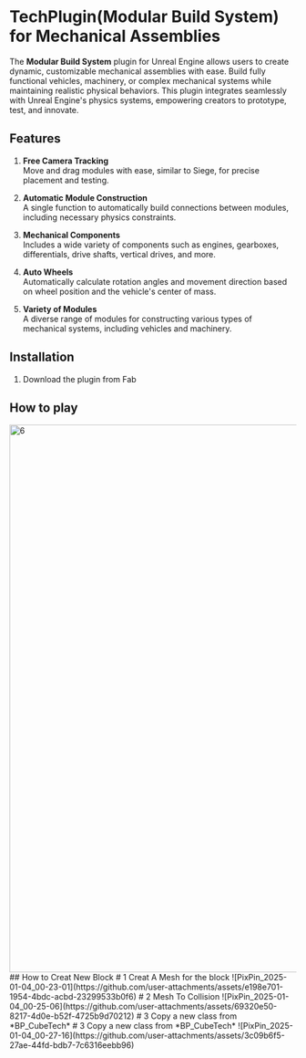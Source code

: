 # TechPlugin(Modular Build System) for Mechanical Assemblies

The **Modular Build System** plugin for Unreal Engine allows users to create dynamic, customizable mechanical assemblies with ease. Build fully functional vehicles, machinery, or complex mechanical systems while maintaining realistic physical behaviors. This plugin integrates seamlessly with Unreal Engine's physics systems, empowering creators to prototype, test, and innovate.

## Features

1. **Free Camera Tracking**  
   Move and drag modules with ease, similar to Siege, for precise placement and testing.
   
2. **Automatic Module Construction**  
   A single function to automatically build connections between modules, including necessary physics constraints.
   
3. **Mechanical Components**  
   Includes a wide variety of components such as engines, gearboxes, differentials, drive shafts, vertical drives, and more.

4. **Auto Wheels**  
   Automatically calculate rotation angles and movement direction based on wheel position and the vehicle's center of mass.

5. **Variety of Modules**  
   A diverse range of modules for constructing various types of mechanical systems, including vehicles and machinery.

## Installation
1. Download the plugin from Fab
## How to play
<img width="960" alt="6" src="https://github.com/user-attachments/assets/4928b894-0c1f-4f97-be23-6ee54b8c706f" />
## How to Creat New Block
# 1 Creat A Mesh for the block
![PixPin_2025-01-04_00-23-01](https://github.com/user-attachments/assets/e198e701-1954-4bdc-acbd-23299533b0f6)
# 2 Mesh To Collision
![PixPin_2025-01-04_00-25-06](https://github.com/user-attachments/assets/69320e50-8217-4d0e-b52f-4725b9d70212)
# 3 Copy a new class from *BP_CubeTech*
# 3 Copy a new class from *BP_CubeTech*
![PixPin_2025-01-04_00-27-16](https://github.com/user-attachments/assets/3c09b6f5-27ae-44fd-bdb7-7c6316eebb96)
